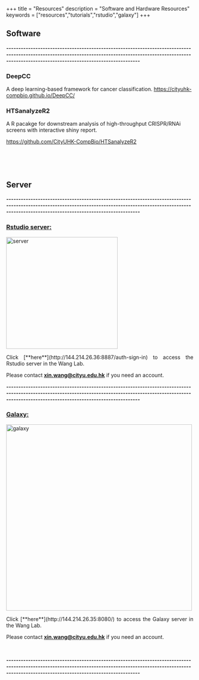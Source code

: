 +++
title = "Resources"
description = "Software and Hardware Resources"
keywords = ["resources","tutorials","rstudio","galaxy"]
+++


## Software

**---------------------------------------------------------------------------------------------------------------------------------------------------------------------------------------------------------------**

### DeepCC

A deep learning-based framework for cancer classification. https://cityuhk-compbio.github.io/DeepCC/

### HTSanalyzeR2

A R pacakge for downstream analysis of high-throughput CRISPR/RNAi screens with interactive shiny report.

https://github.com/CityUHK-CompBio/HTSanalyzeR2

<br><br><br>

## Server

**---------------------------------------------------------------------------------------------------------------------------------------------------------------------------------------------------------------**

### [**Rstudio server:**](http://144.214.26.67:8787/auth-sign-in)

<img src="/img/server/rstudioserver.png" width= "300" alt="server" align="center">

<p align="justify">Click [**here**](http://144.214.26.36:8887/auth-sign-in) to access the Rstudio server in the Wang Lab. 

Please contact **xin.wang@cityu.edu.hk** if you need an account.

**---------------------------------------------------------------------------------------------------------------------------------------------------------------------------------------------------------------**

### [**Galaxy:**](http://144.214.26.35:8080/)

<img src="/img/server/galaxy.png" alt="galaxy" width= "500" align="center">

<p align="justify">Click [**here**](http://144.214.26.35:8080/) to access the Galaxy server in the Wang Lab. 

Please contact **xin.wang@cityu.edu.hk** if you need an account.

<br>

**---------------------------------------------------------------------------------------------------------------------------------------------------------------------------------------------------------------**

<br><br><br>
